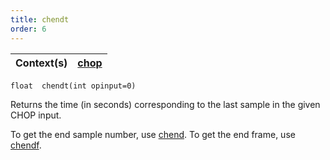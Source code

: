 ```yaml
---
title: chendt
order: 6
---
```

| Context(s) | [chop](../contexts/chop.html) |
| --- | --- |

`float  chendt(int opinput=0)`

Returns the time (in seconds) corresponding to the last sample in the given CHOP input.

To get the end sample number, use [chend](chend.html "Returns the sample number of the last sample in a given CHOP input."). To get the end frame, use [chendf](chendf.html "Returns the frame corresponding to the last sample of the input specified.").
